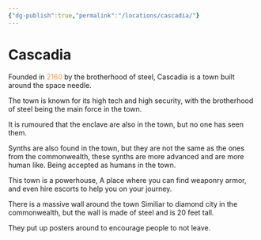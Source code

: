 ```yaml
---
{"dg-publish":true,"permalink":"/locations/cascadia/"}
---
```


# Cascadia

Founded in <font color="#f79646">2160</font> by the brotherhood of steel, Cascadia is a town built around the space needle.

The town is known for its high tech and high security, with the brotherhood of steel being the main force in the town. 

It is rumoured that the enclave are also in the town, but no one has seen them.

Synths are also found in the town, but they are not the same as the ones from the commonwealth, these synths are more advanced and are more human like. Being accepted as humans in the town.

This town is a powerhouse, A place where you can find weaponry armor, and even hire escorts to help you on your journey. 

There is a massive wall around the town Similiar to diamond city in the commonwealth, but the wall is made of steel and is 20 feet tall. 

They put up posters around to encourage people to not leave. 